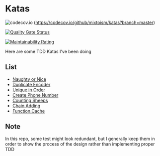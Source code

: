 # Katas

![codecov.io](https://codecov.io/github/mixtoism/katas/coverage.svg?branch=main) (https://codecov.io/github/mixtoism/katas?branch=master)

[![Quality Gate Status](https://sonarcloud.io/api/project_badges/measure?project=mixtoism_katas&metric=alert_status)](https://sonarcloud.io/dashboard?id=mixtoism_katas)

[![Maintainability Rating](https://sonarcloud.io/api/project_badges/measure?project=mixtoism_katas&metric=sqale_rating)](https://sonarcloud.io/dashboard?id=mixtoism_katas)


Here are some TDD Katas I've been doing

## List
* [Naughty or Nice](naughty_or_nice)
* [Duplicate Encoder](duplicate_encoder)
* [Unique in Order](unique_in_order)
* [Create Phone Number](create_phone_number)
* [Counting Sheeps](counting_sheep)
* [Chain Adding](chain_adding)
* [Function Cache](function_cache)
## Note

In this repo, some test might look redundant, but I generally keep them in order to show the process of the design rather than implementing proper TDD
